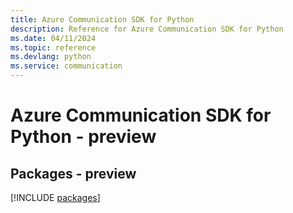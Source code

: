 ```yaml
---
title: Azure Communication SDK for Python
description: Reference for Azure Communication SDK for Python
ms.date: 04/11/2024
ms.topic: reference
ms.devlang: python
ms.service: communication
---
```

# Azure Communication SDK for Python - preview
## Packages - preview
[!INCLUDE [packages](communication-index.md)]